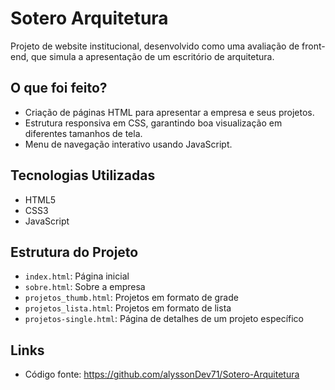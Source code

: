 # Sotero Arquitetura

Projeto de website institucional, desenvolvido como uma avaliação de front-end, que simula a apresentação de um escritório de arquitetura.

## O que foi feito?

- Criação de páginas HTML para apresentar a empresa e seus projetos.
- Estrutura responsiva em CSS, garantindo boa visualização em diferentes tamanhos de tela.
- Menu de navegação interativo usando JavaScript.

## Tecnologias Utilizadas

- HTML5
- CSS3
- JavaScript

## Estrutura do Projeto

- `index.html`: Página inicial
- `sobre.html`: Sobre a empresa
- `projetos_thumb.html`: Projetos em formato de grade
- `projetos_lista.html`: Projetos em formato de lista
- `projetos-single.html`: Página de detalhes de um projeto específico

## Links

- Código fonte: <https://github.com/alyssonDev71/Sotero-Arquitetura>
